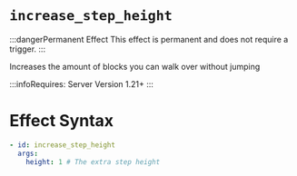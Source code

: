 # `increase_step_height`
:::dangerPermanent Effect
This effect is permanent and does not require a trigger.
:::

Increases the amount of blocks you can walk over without jumping

:::infoRequires:
Server Version 1.21+
:::
# Effect Syntax
```yaml
- id: increase_step_height
  args:
    height: 1 # The extra step height
```